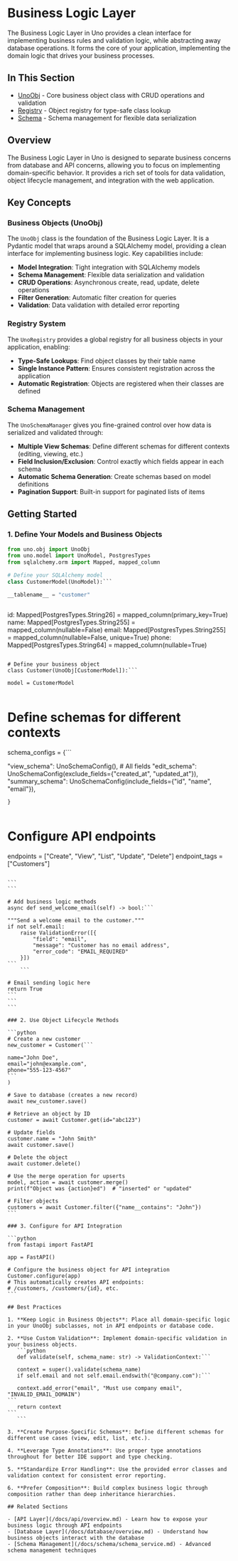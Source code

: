 # Business Logic Layer

The Business Logic Layer in Uno provides a clean interface for implementing business rules and validation logic, while abstracting away database operations. It forms the core of your application, implementing the domain logic that drives your business processes.

## In This Section

- [UnoObj](unoobj.md) - Core business object class with CRUD operations and validation
- [Registry](registry.md) - Object registry for type-safe class lookup
- [Schema](schema.md) - Schema management for flexible data serialization

## Overview

The Business Logic Layer in Uno is designed to separate business concerns from database and API concerns, allowing you to focus on implementing domain-specific behavior. It provides a rich set of tools for data validation, object lifecycle management, and integration with the web application.

## Key Concepts

### Business Objects (UnoObj)

The `UnoObj` class is the foundation of the Business Logic Layer. It is a Pydantic model that wraps around a SQLAlchemy model, providing a clean interface for implementing business logic. Key capabilities include:

- **Model Integration**: Tight integration with SQLAlchemy models
- **Schema Management**: Flexible data serialization and validation
- **CRUD Operations**: Asynchronous create, read, update, delete operations
- **Filter Generation**: Automatic filter creation for queries
- **Validation**: Data validation with detailed error reporting

### Registry System

The `UnoRegistry` provides a global registry for all business objects in your application, enabling:

- **Type-Safe Lookups**: Find object classes by their table name
- **Single Instance Pattern**: Ensures consistent registration across the application
- **Automatic Registration**: Objects are registered when their classes are defined

### Schema Management

The `UnoSchemaManager` gives you fine-grained control over how data is serialized and validated through:

- **Multiple View Schemas**: Define different schemas for different contexts (editing, viewing, etc.)
- **Field Inclusion/Exclusion**: Control exactly which fields appear in each schema
- **Automatic Schema Generation**: Create schemas based on model definitions
- **Pagination Support**: Built-in support for paginated lists of items

## Getting Started

### 1. Define Your Models and Business Objects

```python
from uno.obj import UnoObj
from uno.model import UnoModel, PostgresTypes
from sqlalchemy.orm import Mapped, mapped_column

# Define your SQLAlchemy model
class CustomerModel(UnoModel):```

__tablename__ = "customer"
``````

```
```

id: Mapped[PostgresTypes.String26] = mapped_column(primary_key=True)
name: Mapped[PostgresTypes.String255] = mapped_column(nullable=False)
email: Mapped[PostgresTypes.String255] = mapped_column(nullable=False, unique=True)
phone: Mapped[PostgresTypes.String64] = mapped_column(nullable=True)
```
    
# Define your business object
class Customer(UnoObj[CustomerModel]):```

model = CustomerModel
``````

```
```

# Define schemas for different contexts
schema_configs = {```

"view_schema": UnoSchemaConfig(),  # All fields
"edit_schema": UnoSchemaConfig(exclude_fields={"created_at", "updated_at"}),
"summary_schema": UnoSchemaConfig(include_fields={"id", "name", "email"}),
```
}
``````

```
```

# Configure API endpoints
endpoints = ["Create", "View", "List", "Update", "Delete"]
endpoint_tags = ["Customers"]
``````

```
```

# Add business logic methods
async def send_welcome_email(self) -> bool:```

"""Send a welcome email to the customer."""
if not self.email:
    raise ValidationError([{
        "field": "email",
        "message": "Customer has no email address",
        "error_code": "EMAIL_REQUIRED"
    }])
```
    ```

# Email sending logic here
return True
```
```
```

### 2. Use Object Lifecycle Methods

```python
# Create a new customer
new_customer = Customer(```

name="John Doe",
email="john@example.com",
phone="555-123-4567"
```
)

# Save to database (creates a new record)
await new_customer.save()

# Retrieve an object by ID
customer = await Customer.get(id="abc123")

# Update fields
customer.name = "John Smith"
await customer.save()

# Delete the object
await customer.delete()

# Use the merge operation for upserts
model, action = await customer.merge()
print(f"Object was {action}ed")  # "inserted" or "updated"

# Filter objects
customers = await Customer.filter({"name__contains": "John"})
```

### 3. Configure for API Integration

```python
from fastapi import FastAPI

app = FastAPI()

# Configure the business object for API integration
Customer.configure(app)
# This automatically creates API endpoints: 
# /customers, /customers/{id}, etc.
```

## Best Practices

1. **Keep Logic in Business Objects**: Place all domain-specific logic in your UnoObj subclasses, not in API endpoints or database code.

2. **Use Custom Validation**: Implement domain-specific validation in your business objects.
   ```python
   def validate(self, schema_name: str) -> ValidationContext:```

   context = super().validate(schema_name)
   if self.email and not self.email.endswith("@company.com"):```

   context.add_error("email", "Must use company email", "INVALID_EMAIL_DOMAIN")
```
   return context
```
   ```

3. **Create Purpose-Specific Schemas**: Define different schemas for different use cases (view, edit, list, etc.).

4. **Leverage Type Annotations**: Use proper type annotations throughout for better IDE support and type checking.

5. **Standardize Error Handling**: Use the provided error classes and validation context for consistent error reporting.

6. **Prefer Composition**: Build complex business logic through composition rather than deep inheritance hierarchies.

## Related Sections

- [API Layer](/docs/api/overview.md) - Learn how to expose your business logic through API endpoints
- [Database Layer](/docs/database/overview.md) - Understand how business objects interact with the database
- [Schema Management](/docs/schema/schema_service.md) - Advanced schema management techniques
